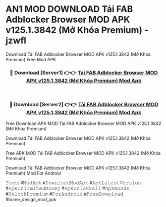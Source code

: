 # AN1 MOD DOWNLOAD Tải FAB Adblocker Browser MOD APK v125.1.3842 (Mở Khóa Premium) - jzwfl
Download Tải FAB Adblocker Browser MOD APK v125.1.3842 (Mở Khóa Premium) Free Mod APK

<div align="center">
<h3>🔴 Download [Server1] 👉👉 <a href="https://apk-comot.site?title=Tải_FAB_Adblocker_Browser_MOD_APK_v125.1.3842_(Mở_Khóa_Premium)">Tải FAB Adblocker Browser MOD APK v125.1.3842 (Mở Khóa Premium) Mod Apk</a></h3><br>

<h3>🔴 Download [Server2] 👉👉 <a href="https://apk-comot.site?title=Tải_FAB_Adblocker_Browser_MOD_APK_v125.1.3842_(Mở_Khóa_Premium)">Tải FAB Adblocker Browser MOD APK v125.1.3842 (Mở Khóa Premium) Mod Apk</a></h3>
</div>


Free Download APK MOD Tải FAB Adblocker Browser MOD APK v125.1.3842 (Mở Khóa Premium)

Download Tải FAB Adblocker Browser MOD APK v125.1.3842 (Mở Khóa Premium) 

Free APK MOD Tải FAB Adblocker Browser MOD APK v125.1.3842 (Mở Khóa Premium) 

Download Tải FAB Adblocker Browser MOD APK v125.1.3842 (Mở Khóa Premium) Mod For Android

𝚃𝚊𝚐𝚜: #𝙼𝚘𝚍𝙰𝚙𝚔 #𝙳𝚘𝚠𝚗𝚕𝚘𝚊𝚍𝙼𝚘𝚍𝙰𝚙𝚔 #𝙰𝚙𝚔𝙻𝚊𝚝𝚎𝚜𝚝𝚅𝚎𝚛𝚜𝚒𝚘𝚗 #𝙰𝚙𝚔𝚄𝚗𝚕𝚒𝚖𝚒𝚝𝚎𝚍𝙼𝚘𝚗𝚎𝚢 #𝙰𝚙𝚔𝚄𝚗𝚕𝚘𝚌𝚔𝙰𝚕𝚕 #𝙰𝚙𝚔𝙽𝚘𝙰𝚍𝚜 #𝚄𝚗𝚕𝚘𝚌𝚔𝙿𝚛𝚎𝚖𝚒𝚞𝚖 #𝙵𝚘𝚛𝙰𝚗𝚍𝚛𝚘𝚒𝚍 #𝙵𝚛𝚎𝚎𝙳𝚘𝚠𝚗𝚕𝚘𝚊𝚍 #home_design_mod_apk